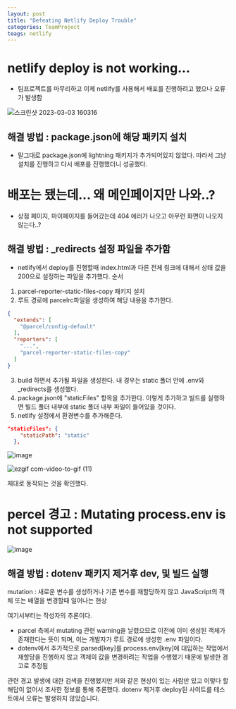 ```yaml
---
layout: post
title: "Defeating Netlify Deploy Trouble"
categories: TeamProject
teags: netlify
---
```


# netlify deploy is not working...

- 팀프로젝트를 마무리하고 이제 netlify를 사용해서 배포를 진행하려고 했으나 오류가 발생함

![스크린샷 2023-03-03 160316](https://user-images.githubusercontent.com/56331400/222944042-d3e2a7e7-923f-45e5-ba66-2631f93d60ec.png)


## 해결 방법 : package.json에 해당 패키지 설치
- 말그대로 package.json에 lightning 패키지가 추가되어있지 않았다. 따라서 그냥 설치를 진행하고 다시 배포를 진행했더니 성공했다.


# 배포는 됐는데... 왜 메인페이지만 나와..?

- 상점 페이지, 마이페이지를 들어갔는데 404 에러가 나오고 아무런 화면이 나오지 않는다..?

## 해결 방법 : _redirects 설정 파일을 추가함

- netlify에서 deploy를 진행할때 index.html과 다른 전체 링크에 대해서 상태 값을 200으로 설정하는 파일을 추가했다. 
순서
1. parcel-reporter-static-files-copy 패키지 설치
2. 루트 경로에 parcelrc파일을 생성하여 해당 내용을 추가한다.
```json
{
  "extends": [
    "@parcel/config-default"
  ],
  "reporters": [
    "...",
    "parcel-reporter-static-files-copy"
  ]
}

```
3. build 하면서 추가될 파일을 생성한다. 내 경우는 static 폴더 안에 .env와 _redirects를 생성했다.
4. package.json에 "staticFiles" 항목을 추가한다. 이렇게 추가하고 빌드를 실행하면 빌드 폴더 내부에 static 폴더 내부 파일이 들어있을 것이다.
5. netlify 설정에서 환경변수를 추가해준다.

```json
"staticFiles": {
    "staticPath": "static"
  },
```
![image](https://user-images.githubusercontent.com/56331400/222946080-8509944c-c49d-4921-9a46-d93156d6d732.png)

![ezgif com-video-to-gif (11)](https://user-images.githubusercontent.com/56331400/222948467-2f32751b-9970-484c-9cd7-176edc2b4025.gif)

제대로 동작되는 것을 확인했다.

# percel 경고 : Mutating process.env is not supported 

![image](https://user-images.githubusercontent.com/56331400/222949884-7dcd19fe-5c49-46ed-bfcd-21aa13e3199a.png)

## 해결 방법 : dotenv 패키지 제거후 dev, 및 빌드 실행

mutation : 새로운 변수를 생성하거나 기존 변수를 재할당하지 않고 JavaScript의 객체 또는 배열을 변경할때 일어나는 현상

여기서부터는 작성자의 추론이다. 

-  parcel 측에서 mutating 관련 warning을 날렸으므로 이전에 이미 생성된 객체가 존재한다는 뜻이 되며, 이는 개발자가 루트 경로에 생성한 .env 파일이다.
-  dotenv에서 추가적으로 parsed[key]를 process.env[key]에 대입하는 작업에서 재할당을 진행하지 않고 객체의 값을 변경하려는 작업을 수행했기 때문에 발생한 경고로 추정됨

관련 경고 발생에 대한 검색을 진행했지만 저와 같은 현상이 있는 사람만 있고 이렇다 할 해답이 없어서 조사한 정보를 통해 추론했다.
dotenv 제거후 deploy된 사이트를 테스트에서 오류는 발생하지 않았습니다. 

